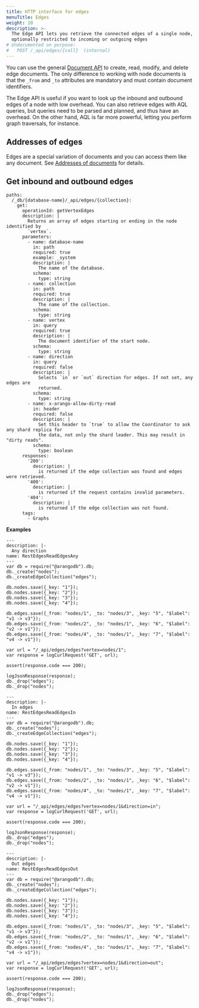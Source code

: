 ```yaml
---
title: HTTP interface for edges
menuTitle: Edges
weight: 10
description: >-
  The Edge API lets you retrieve the connected edges of a single node,
  optionally restricted to incoming or outgoing edges
# Undocumented on purpose:
#   POST /_api/edges/{coll}  (internal)
---
```

You can use the general [Document API](../documents.md) to create,
read, modify, and delete edge documents. The only difference to working with
node documents is that the `_from` and `_to` attributes are mandatory and
must contain document identifiers.

The Edge API is useful if you want to look up the inbound and outbound edges of
a node with low overhead. You can also retrieve edges with AQL queries, but
queries need to be parsed and planned, and thus have an overhead. On the other
hand, AQL is far more powerful, letting you perform graph traversals, for
instance.

## Addresses of edges

Edges are a special variation of documents and you can access them like any
document. See [Addresses of documents](../documents.md#addresses-of-documents)
for details.

## Get inbound and outbound edges

```openapi
paths:
  /_db/{database-name}/_api/edges/{collection}:
    get:
      operationId: getVertexEdges
      description: |
        Returns an array of edges starting or ending in the node identified by
        `vertex`.
      parameters:
        - name: database-name
          in: path
          required: true
          example: _system
          description: |
            The name of the database.
          schema:
            type: string
        - name: collection
          in: path
          required: true
          description: |
            The name of the collection.
          schema:
            type: string
        - name: vertex
          in: query
          required: true
          description: |
            The document identifier of the start node.
          schema:
            type: string
        - name: direction
          in: query
          required: false
          description: |
            Selects `in` or `out` direction for edges. If not set, any edges are
            returned.
          schema:
            type: string
        - name: x-arango-allow-dirty-read
          in: header
          required: false
          description: |
            Set this header to `true` to allow the Coordinator to ask any shard replica for
            the data, not only the shard leader. This may result in "dirty reads".
          schema:
            type: boolean
      responses:
        '200':
          description: |
            is returned if the edge collection was found and edges were retrieved.
        '400':
          description: |
            is returned if the request contains invalid parameters.
        '404':
          description: |
            is returned if the edge collection was not found.
      tags:
        - Graphs
```

**Examples**

```curl
---
description: |-
  Any direction
name: RestEdgesReadEdgesAny
---
var db = require("@arangodb").db;
db._create("nodes");
db._createEdgeCollection("edges");

db.nodes.save({_key: "1"});
db.nodes.save({_key: "2"});
db.nodes.save({_key: "3"});
db.nodes.save({_key: "4"});

db.edges.save({_from: "nodes/1", _to: "nodes/3", _key: "5", "$label": "v1 -> v3"});
db.edges.save({_from: "nodes/2", _to: "nodes/1", _key: "6", "$label": "v2 -> v1"});
db.edges.save({_from: "nodes/4", _to: "nodes/1", _key: "7", "$label": "v4 -> v1"});

var url = "/_api/edges/edges?vertex=nodes/1";
var response = logCurlRequest('GET', url);

assert(response.code === 200);

logJsonResponse(response);
db._drop("edges");
db._drop("nodes");
```

```curl
---
description: |-
  In edges
name: RestEdgesReadEdgesIn
---
var db = require("@arangodb").db;
db._create("nodes");
db._createEdgeCollection("edges");

db.nodes.save({_key: "1"});
db.nodes.save({_key: "2"});
db.nodes.save({_key: "3"});
db.nodes.save({_key: "4"});

db.edges.save({_from: "nodes/1", _to: "nodes/3", _key: "5", "$label": "v1 -> v3"});
db.edges.save({_from: "nodes/2", _to: "nodes/1", _key: "6", "$label": "v2 -> v1"});
db.edges.save({_from: "nodes/4", _to: "nodes/1", _key: "7", "$label": "v4 -> v1"});

var url = "/_api/edges/edges?vertex=nodes/1&direction=in";
var response = logCurlRequest('GET', url);

assert(response.code === 200);

logJsonResponse(response);
db._drop("edges");
db._drop("nodes");
```

```curl
---
description: |-
  Out edges
name: RestEdgesReadEdgesOut
---
var db = require("@arangodb").db;
db._create("nodes");
db._createEdgeCollection("edges");

db.nodes.save({_key: "1"});
db.nodes.save({_key: "2"});
db.nodes.save({_key: "3"});
db.nodes.save({_key: "4"});

db.edges.save({_from: "nodes/1", _to: "nodes/3", _key: "5", "$label": "v1 -> v3"});
db.edges.save({_from: "nodes/2", _to: "nodes/1", _key: "6", "$label": "v2 -> v1"});
db.edges.save({_from: "nodes/4", _to: "nodes/1", _key: "7", "$label": "v4 -> v1"});

var url = "/_api/edges/edges?vertex=nodes/1&direction=out";
var response = logCurlRequest('GET', url);

assert(response.code === 200);

logJsonResponse(response);
db._drop("edges");
db._drop("nodes");
```
